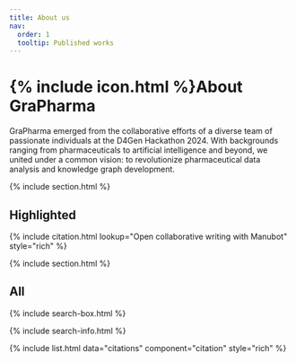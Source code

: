 ```yaml
---
title: About us
nav:
  order: 1
  tooltip: Published works
---
```


# {% include icon.html %}About GraPharma

GraPharma emerged from the collaborative efforts of a diverse team of passionate individuals at the D4Gen Hackathon 2024. With backgrounds ranging from pharmaceuticals to artificial intelligence and beyond, we united under a common vision: to revolutionize pharmaceutical data analysis and knowledge graph development.

{% include section.html %}

## Highlighted

{% include citation.html lookup="Open collaborative writing with Manubot" style="rich" %}

{% include section.html %}

## All

{% include search-box.html %}

{% include search-info.html %}

{% include list.html data="citations" component="citation" style="rich" %}
